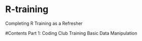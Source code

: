 # R-training

Completing R Training as a Refresher

#Contents 
Part 1: Coding Club Training
Basic Data Manipulation